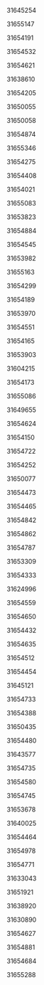 31645254

31655147

31654191

31654532

31654621

31638610

31654205

31650055

31650058

31654874

31655346

31654275

31654408

31654021

31655083

31653823

31654884

31654545

31653982

31655163

31654299

31654189

31653970

31654551

31654165

31653903

31604215

31654173

31655086

31649655

31654624

31654150

31654722

31654252

31650077

31654473

31654465

31654842

31654862

31654787

31653309

31654333

31624996

31654559

31654650

31654432

31654635

31654512

31654454

31645121

31654733

31654388

31650435

31654480

31643577

31654735

31654580

31654745

31653678

31640025

31654464

31654978

31654771

31633043

31651921

31638920

31630890

31654627

31654881

31654684

31655288

